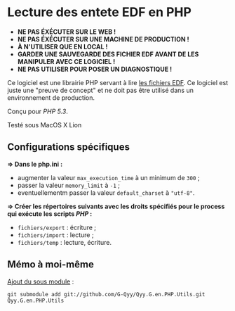 # Lecture des entete EDF en PHP

+ **NE PAS ÉXÉCUTER SUR LE WEB !**  
+ **NE PAS ÉXÉCUTER SUR UNE MACHINE DE PRODUCTION !**  
+ **À N'UTILISER QUE EN LOCAL !**  
+ **GARDER UNE SAUVEGARDE DES FICHIER EDF AVANT DE LES MANIPULER AVEC CE LOGICIEL !**  
+ **NE PAS UTILISER POUR POSER UN DIAGNOSTIQUE !**

Ce logiciel est une librairie PHP servant à lire [les fichiers EDF][edf]. Ce
logiciel est juste une "preuve de concept" et ne doit pas être utilisé dans un
environnement de production.

Conçu pour _PHP 5.3_.

Testé sous MacOS X Lion

## Configurations spécifiques

**⇒ Dans le php.ini :**

+ augmenter la valeur `max_execution_time` à un minimum de `300` ;
+ passer la valeur `memory_limit` à `-1` ;
+ eventuellementm passer la valeur `default_charset` à `"utf-8"`.

**⇒ Créer les répertoires suivants avec les droits spécifiés pour le process qui exécute les scripts _PHP_ :**

+ `fichiers/export` : écriture ;
+ `fichiers/import` : lecture ;
+ `fichiers/temp` : lecture, écriture.

## Mémo à moi-même

[Ajout du sous module][gh-submodules] :

    git submodule add git://github.com/G-Qyy/Qyy.G.en.PHP.Utils.git Qyy.G.en.PHP.Utils

[edf]: http://www.edfplus.info "European Data Format"
[gh-submodules]: http://help.github.com/submodules/ "github:help — Working with submodules"
